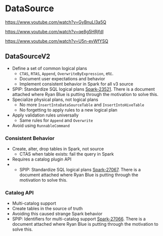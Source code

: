 # DataSource

https://www.youtube.com/watch?v=GyBnuLl3a5Q

https://www.youtube.com/watch?v=qe8g5HRjfdI

https://www.youtube.com/watch?v=U5n-evWfYSQ

## DataSourceV2

* Define a set of common logical plans
  * `CTAS`, `RTAS`, `Append`, `OverwriteByExpression`, etc.
  * Document user expectations and behavior
  * Implement consistent behavior in Spark for all v3 source
* SPIP: Standardize SQL logical plans [Spark-23521](https://issues.apache.org/jira/browse/SPARK-23521). There is a document attached where Ryan Blue is putting through the motivation to solve this.
* Specialize physical plans, not logical plans
  * No more `InsertIntoDataSourceTable` and `InsertIntoHiveTable`
  * No forgetting to apply rules to a new logical plan
* Apply validation rules universally
  * Same rules for `Append` and `Overwrite`
* Avoid using `RunnableCommand`

### Consistent Behavior

* Create, alter, drop tables in Spark, not source
  * CTAS when table exists: fail the query in Spark
* Requires a catalog plugin API
* * SPIP: Standardize SQL logical plans [Spark-27067](https://issues.apache.org/jira/browse/SPARK-27067). There is a document attached where Ryan Blue is putting through the motivation to solve this.

### Catalog API

* Multi-catalog support
* Create tables in the source of truth
* Avoiding this caused strange Spark behavior
* SPIP: Identifiers for multi-catalog support [Spark-27066](https://issues.apache.org/jira/browse/SPARK-27066). There is a document attached where Ryan Blue is putting through the motivation to solve this.

